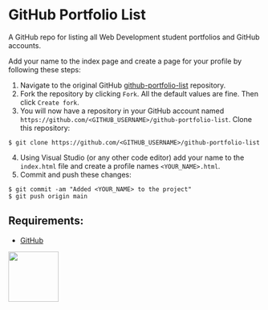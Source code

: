 # GitHub Portfolio List

A GitHub repo for listing all Web Development student portfolios and GitHub accounts.

Add your name to the index page and create a page for your profile by following these steps:

1. Navigate to the original GitHub [github-portfolio-list](https://github.com/codeadamca/github-portfolio-list) repository.
2. Fork the repository by clicking ```Fork```. All the default values are fine. Then click ```Create fork```.
3. You will now have a repository in your GitHub account named ```https://github.com/<GITHUB_USERNAME>/github-portfolio-list```. Clone this repository:

```
$ git clone https://github.com/<GITHUB_USERNAME>/github-portfolio-list
```

4. Using Visual Studio (or any other code editor) add your name to the ```index.html``` file and create a profile names ```<YOUR_NAME>.html```.
5. Commit and push these changes:

```
$ git commit -am "Added <YOUR_NAME> to the project"
$ git push origin main
```



## Requirements:

* [GitHub](https://github.com/)

<a href="https://codeadam.ca">
<img src="https://codeadam.ca/images/code-block.png" width="100">
</a>


